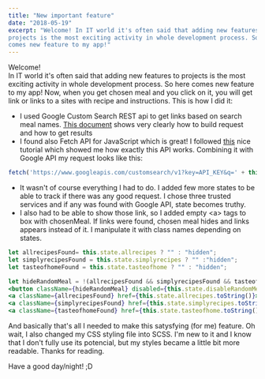 ```yaml
---
title: "New important feature"
date: "2018-05-19"
excerpt: "Welcome! In IT world it's often said that adding new features to 
projects is the most exciting activity in whole development process. So here 
comes new feature to my app!"
---
```


Welcome!\
In IT world it's often said that adding new features to projects is the most
exciting activity in whole development process. So here comes new feature to my
app! Now, when you get chosen meal and you click on it, you will get link or
links to a sites with recipe and instructions. This is how I did it:

- I used Google Custom Search REST api to get links based on search meal names.
  [This document](https://developers.google.com/custom-search/json-api/v1/using_rest) shows very
  clearly how to build request and how to get results
- I found also Fetch API for JavaScript which is great! I followed
  [this](https://blog.hellojs.org/fetching-api-data-with-react-js-460fe8bbf8f2)
  nice tutorial which showed me how exactly this API works. Combining it with
  Google API my request looks like this:

```jsx
fetch('https://www.googleapis.com/customsearch/v1?key=API_KEY&q=' + this.state.randomMeal + ' recipe');
```

- It wasn't of course everything I had to do. I added few more states to be
  able to track if there was any good request. I chose three trusted services and
  if any was found with Google API, state becomes truthy.
- I also had to be able to show those link, so I added empty \<a> tags to box
  with chosenMeal. If links were found, chosen meal hides and links appears
  instead of it. I manipulate it with class names depending on states.

```jsx
let allrecipesFound= this.state.allrecipes ? "" : "hidden";
let simplyrecipesFound = this.state.simplyrecipes ? "" :"hidden";
let tasteofhomeFound = this.state.tasteofhome ? "" : "hidden";

let hideRandomMeal = !(allrecipesFound && simplyrecipesFound && tasteofhomeFound) ? "hidden" : "";
<button className={hideRandomMeal} disabled={this.state.disableRandomMeal} id="randomMeal" onClick={this.showLinks}>{this.state.randomMeal}</button>
<a className={allrecipesFound} href={this.state.allrecipes.toString()}>AllRecipes.com</a>
<a className={simplyrecipesFound} href={this.state.simplyrecipes.toString()}>SimplyRecipes.com</a>
<a className={tasteofhomeFound} href={this.state.tasteofhome.toString()}>TasteOfHome.com</a>
```

And basically that's all I needed to make this satysfying (for me) feature. Oh
wait, I also changed my CSS styling file into SCSS. I'm new to it and I know
that I don't fully use its potencial, but my styles became a little bit more
readable. Thanks for reading.

Have a good day/night! ;D
